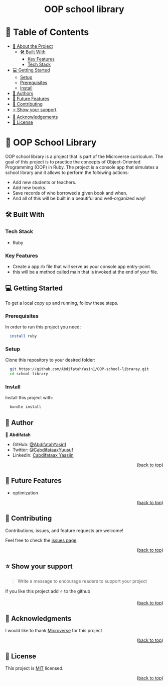 <a name="readme-top"><h1 align="center">OOP school library</h1></a>

<!-- TABLE OF CONTENTS -->

# 📗 Table of Contents

- [📖 About the Project](#about-project)
  - [🛠 Built With](#built-with)
    - [Key Features](#key-features)
    - [Tech Stack](#tech-stack)
- [💻 Getting Started](#getting-started)
  - [Setup](#setup)
  - [Prerequisites](#prerequisites)
  - [Install](#install)
- [👥 Authors](#authors)
- [🔭 Future Features](#future-features)
- [🤝 Contributing](#contributing)
- [⭐️ Show your support](#support)
- [🙏 Acknowledgements](#acknowledgements)
- [📝 License](#license)

<!-- PROJECT DESCRIPTION -->

# 📖 OOP School Library <a name="about-project"></a>

OOP school library is a project that is part of the Microverse curriculum. The goal of this project is to practice the concepts of Object-Oriented Programming (OOP) in Ruby. The project is a console app that simulates a school library and it allows to perform the following actions:

- Add new students or teachers.
- Add new books.
- Save records of who borrowed a given book and when.
- And all of this will be built in a beautiful and well-organized way!

## 🛠 Built With <a name="built-with"></a>


### Tech Stack <a name="tech-stack"></a>

- Ruby

<!-- Features -->

### Key Features <a name="key-features"></a>

- Create a app.rb file that will serve as your console app entry-point.
- this will be a method called main that is invoked at the end of your file.

<!-- GETTING STARTED -->

## 💻 Getting Started <a name="getting-started"></a>

To get a local copy up and running, follow these steps.

### Prerequisites

In order to run this project you need:

```sh
  install ruby
```

### Setup

Clone this repository to your desired folder:

```sh
  git https://github.com/AbdifatahYasin1/OOP-school-libraray.git
  cd school-library
```

### Install

Install this project with:

```sh
  bundle install
```


## 👥 Author <a name="author"></a>

👤 **Abdifatah**

- GitHub: [@AbdifatahYasin1](https://github.com/AbdifatahYasin1)
- Twitter: [@CabdifataaxYuusuf](https://twitter.com/CabdifataaxYy)
- LinkedIn: [Cabdifataax Yaasiin](https://www.linkedin.com/in/cabdifataax-yaasiin-69977019a/)

<p align="right">(<a href="#readme-top">back to top</a>)</p>

<!-- FUTURE FEATURES -->

## 🔭 Future Features <a name="future-features"></a>

- optimization

<p align="right">(<a href="#readme-top">back to top</a>)</p>

<!-- CONTRIBUTING -->
## 🤝 Contributing <a name="contributing"></a>

Contributions, issues, and feature requests are welcome!

Feel free to check the [issues page](https://github.com/AbdifatahYasin1/OOP-school-libraray/issues/2).

<p align="right">(<a href="#readme-top">back to top</a>)</p>

<!-- SUPPORT -->

## ⭐️ Show your support <a name="support"></a>

> Write a message to encourage readers to support your project

If you like this project add ⭐ to the github

<p align="right">(<a href="#readme-top">back to top</a>)</p>

<!-- ACKNOWLEDGEMENTS -->

## 🙏 Acknowledgments <a name="acknowledgements"></a>

I would like to thank [Microverse](https://github.com/microverseinc) for this project

<p align="right">(<a href="#readme-top">back to top</a>)</p>

<!-- LICENSE -->

## 📝 License <a name="license"></a>

This project is [MIT](./LICENSE) licensed.

<p align="right">(<a href="#readme-top">back to top</a>)</p>
